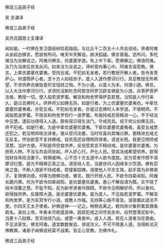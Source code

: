   佛说三品弟子经  

吴 支谦译  

佛说三品弟子经  

吴月氏国居士支谦译  

闻如是。一时佛在舍卫国祇树给孤独园。与比丘千二百五十人共会说经。贤者阿难从坐起白佛言。愿欲有所问。唯天中天解说。欲决狐疑。佛言善哉。恣所问。多陀竭当为汝解说之。阿难问佛言。优婆塞学道。有上中下辈。愿佛解之。佛语阿难。汝乃为当来后世发此问。如来当为汝说之。谛听受内著心中。阿难言诺受教。佛言。上辈优婆塞优婆夷。受持五戒。不犯如毛发者。若行教授开解人者。皆令发菩萨心。何谓菩萨心者。念十方人如视赤子。度人入道作摩诃衍行。具足教授无所希望。不求供养衣被饭食珍宝钱财之物。不为小道。以度人为本。何谓小道。佛言。以入大法作摩诃衍行。求须陀洹斯陀含阿那含阿罗汉辟支佛是为小道。非菩萨菩萨法者。教授一切。使入般若波罗蜜。解沤和拘舍罗得萨芸若慧。当知是人作行来久。是过去佛时人。供养师父如佛无异。如是行者。为上优婆塞优婆夷也。中辈优婆塞优婆夷者。亦受五戒。不犯如毛发者。亦是过去佛时人本学道。不值明师。不闻般若波罗蜜。不晓沤和拘舍罗但行一波罗蜜。布施持戒忍辱精进一心。不于经法中见慧。逮前功德得入人道。颇有宿识得生法门。守戒完具。视于师父如佛无异。终不犯戒。如是行者。为是中辈优婆塞优婆夷。下辈优婆塞优婆夷者。虽受五戒悉还犯之。若见明师晓法贤者。便从受问法要。当时欢喜向其悔过罪。更精进五戒尤无反复。怀协欲意不复持佛戒。自贡高还自憎明师贤者。谤说长短。我更见明师戒深慧。当护方便。不知是师但食供养。反信受其言不精经戒。是优婆塞优婆夷。为担死人种。不当与共会同坐起。坏人好心行。开化人民。受其法戒希望供养。欲得钱财谷帛给活妻子。假佛威神。心不念十方五道中人欲令度脱。反为受者作想不语摩诃衍慧。是为不精佛正真之法。语受经人言。当避世间人因缘多少饮酒。佛有百味之食。不断人酒家不持戒者。若僮客奴婢。请使他人平杀生耳。起手莫为非佛弟子。复限佛功德。何等为限佛功德。佛言。既行开授人民。不欲令四辈闻知。阿难长跪问佛。何为不欲令四辈闻知。是优婆塞优婆夷。愚心不解自谓为黠。实不晓了经中深要之慧。不耻不知。反为新学贤者作限碍。不欲令见明解好师。所以者何。欲得独供养。反蔽障大道。是优婆塞优婆夷。虽为度人。不见般若波罗蜜。不解沤和拘舍罗。是为盲冥专行小道。或教人作福。无四等心施不普及。请彼置此道法不使。尔四天王太子使者。护佛道神一一记之。稍稍去离之。敕伺命计集积累其罪条疏名。录白上帝。年寿未尽顿遣恶神。因其犯戒之间夺其余命。自然堕落泥犁中。当更十八狱罪。至天地烧乃出。或堕一禽兽中。或入人道。若在人道者当在愚痴。不见法家生。佛言阿难。道宜数数聚会。讲说法义。不可不障愚人道。当得断法灭佛教罪。诸弟子闻佛说经莫不战栗。皆正心受教。为佛作礼。  

佛说三品弟子经  
